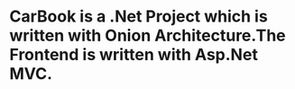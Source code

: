 # CarBook is a .Net Project which is written with Onion Architecture.The Frontend is written with Asp.Net MVC.
